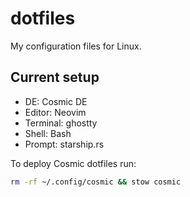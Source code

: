 # dotfiles

My configuration files for Linux.

## Current setup

- DE: Cosmic DE
- Editor: Neovim
- Terminal: ghostty
- Shell: Bash
- Prompt: starship.rs

To deploy Cosmic dotfiles run:

```bash
rm -rf ~/.config/cosmic && stow cosmic
```
